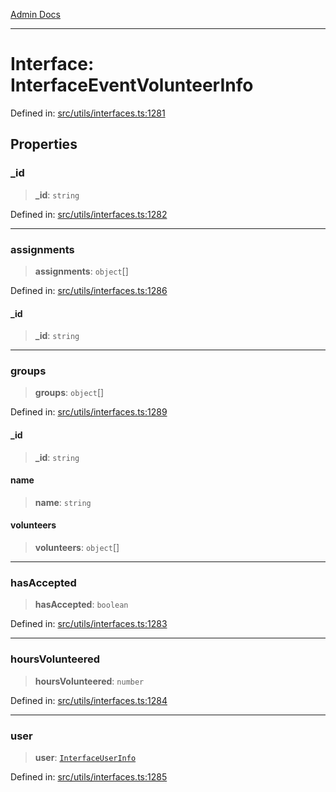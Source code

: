 [Admin Docs](/)

***

# Interface: InterfaceEventVolunteerInfo

Defined in: [src/utils/interfaces.ts:1281](https://github.com/PalisadoesFoundation/talawa-admin/blob/main/src/utils/interfaces.ts#L1281)

## Properties

### \_id

> **\_id**: `string`

Defined in: [src/utils/interfaces.ts:1282](https://github.com/PalisadoesFoundation/talawa-admin/blob/main/src/utils/interfaces.ts#L1282)

***

### assignments

> **assignments**: `object`[]

Defined in: [src/utils/interfaces.ts:1286](https://github.com/PalisadoesFoundation/talawa-admin/blob/main/src/utils/interfaces.ts#L1286)

#### \_id

> **\_id**: `string`

***

### groups

> **groups**: `object`[]

Defined in: [src/utils/interfaces.ts:1289](https://github.com/PalisadoesFoundation/talawa-admin/blob/main/src/utils/interfaces.ts#L1289)

#### \_id

> **\_id**: `string`

#### name

> **name**: `string`

#### volunteers

> **volunteers**: `object`[]

***

### hasAccepted

> **hasAccepted**: `boolean`

Defined in: [src/utils/interfaces.ts:1283](https://github.com/PalisadoesFoundation/talawa-admin/blob/main/src/utils/interfaces.ts#L1283)

***

### hoursVolunteered

> **hoursVolunteered**: `number`

Defined in: [src/utils/interfaces.ts:1284](https://github.com/PalisadoesFoundation/talawa-admin/blob/main/src/utils/interfaces.ts#L1284)

***

### user

> **user**: [`InterfaceUserInfo`](InterfaceUserInfo.md)

Defined in: [src/utils/interfaces.ts:1285](https://github.com/PalisadoesFoundation/talawa-admin/blob/main/src/utils/interfaces.ts#L1285)
